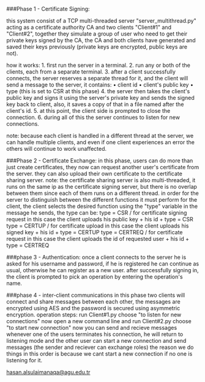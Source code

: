 ###Phase 1 - Certificate Signing:

this system consist of a TCP multi-threaded server "server_multithread.py" acting as a certificate authority CA and two clients "Client#1" and "Client#2", together they simulate a group of user who need to get their private keys signed by the CA, the CA and both clients have generated and saved their keys previously (private keys are encrypted, public keys are not).

how it works:
    1. first run the server in a terminal.
    2. run any or both of the clients, each from a separate terminal.
    3. after a client successfully connects, the server reserves a separate thread for it, and the client will send a message to the server, it contains:
          • client id
          • client's public key
          • type (this is set to CSR at this phase)
     4. the server then takes the client's public key and signs it using the server's private key and sends the signed key back to client, also, it saves a copy of that in a file named after the client's id.
     5. at this point, the client side is prompted to close the connection.
     6. during all of this the server continues to listen for new connections.

note: because each client is handled in a different thread at the server, we can handle multiple clients, and even if one client experiences an error the others will continue to work unaffected. 

###Phase 2 - Certificate Exchange:
     in this phase, users can do more than just create certificates, they now can request another user's certificate from the server. they can also upload their own certificate to the certificate sharing server.
     note: the certificate sharing server is also multi-threaded, it runs on the same ip as the certificate signing server, but there is no overlap between them since each of them runs on a different thread.
     in order for the server to distinguish between the different functions it must perform for the client, the client selects the desired function using the "type" variable in the message he sends, the type can be:
          type = CSR / for certificate signing request
               in this case the client uploads his public key + his id + type = CSR
          type = CERTUP / for certificate upload
               in this case the client uploads his signed key + his id + type = CERTUP
          type = CERTREQ / for certificate request
               in this case the client uploads the id of requested user + his id + type = CERTREQ

###phase 3 - Authentication:
     once a client connects to the server he is asked for his username and password, if he is registered he can continue as usual, otherwise he can register as a new user.
     after successfully signing in, the client is prompted to pick an operation by entering the operation's name.

###phase 4 - inter-client communications
     in this phase two clients will connect and share messages between each other, the messages are encrypted using AES and the password is secured using asymmetric encryption.
     operation steps:
          run Client#1.py
          choose "to listen for new connections"
          now open a new command line and run Client#2.py
          choose "to start new connection"
          now you can send and recieve messages
          whenever one of the users terminates his connection, he will return to listening mode and the other user can start a new connection and send messages (the sender and reciever can exchange roles)
     the reason we do things in this order is because we cant start a new connection if no one is listening for it.



hasan.alsulaimanaqa@agu.edu.tr
